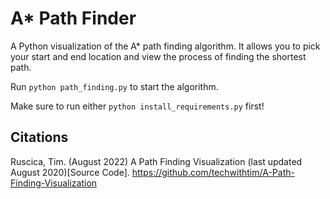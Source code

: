 # A* Path Finder

A Python visualization of the A* path finding algorithm. It allows you to pick your start and end location and view the process of finding the shortest path.

Run ```python path_finding.py``` to start the algorithm.

Make sure to run either ```python install_requirements.py``` first!

## Citations
Ruscica, Tim. (August 2022) A Path Finding Visualization (last updated August 2020)[Source Code]. https://github.com/techwithtim/A-Path-Finding-Visualization
